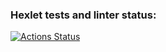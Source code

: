 ### Hexlet tests and linter status:
[![Actions Status](https://github.com/qqqrqq/frontend-project-lvl2/workflows/hexlet-check/badge.svg)](https://github.com/qqqrqq/frontend-project-lvl2/actions)